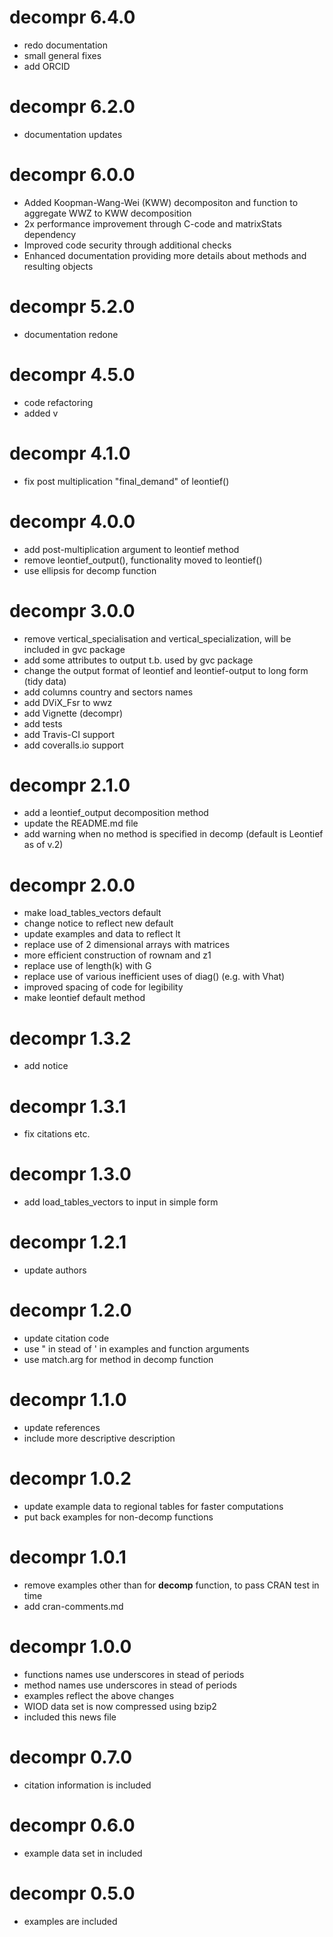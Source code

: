 decompr 6.4.0
=======================
* redo documentation
* small general fixes
* add ORCID


decompr 6.2.0
=======================
* documentation updates


decompr 6.0.0
=======================
* Added Koopman-Wang-Wei (KWW) decompositon and function to aggregate WWZ to KWW decomposition
* 2x performance improvement through C-code and matrixStats dependency
* Improved code security through additional checks
* Enhanced documentation providing more details about methods and resulting objects

decompr 5.2.0
=======================
* documentation redone


decompr 4.5.0
=======================
* code refactoring
* added v

decompr 4.1.0
=======================
* fix post multiplication "final_demand" of leontief()

decompr 4.0.0
=======================
* add post-multiplication argument to leontief method
* remove leontief_output(), functionality moved to leontief()
* use ellipsis for decomp function

decompr 3.0.0
=======================
* remove vertical_specialisation and vertical_specialization, will be included in gvc package
* add some attributes to output t.b. used by gvc package
* change the output format of leontief and leontief-output to long form (tidy data)
* add columns country and sectors names
* add DViX_Fsr to wwz
* add Vignette (decompr)
* add tests
* add Travis-CI support
* add coveralls.io support

decompr 2.1.0
=======================
* add a leontief_output decomposition method
* update the README.md file
* add warning when no method is specified in decomp (default is Leontief as of v.2)

decompr 2.0.0
=======================
* make load_tables_vectors default
* change notice to reflect new default
* update examples and data to reflect lt
* replace use of 2 dimensional arrays with matrices
* more efficient construction of rownam and z1
* replace use of length(k) with G
* replace use of various inefficient uses of diag() (e.g. with Vhat)
* improved spacing of code for legibility
* make leontief default method

decompr 1.3.2
=======================
* add notice

decompr 1.3.1
=======================
* fix citations etc.

decompr 1.3.0
=======================
* add load_tables_vectors to input in simple form

decompr 1.2.1
=======================
* update authors

decompr 1.2.0
=======================
* update citation code
* use " in stead of ' in examples and function arguments
* use match.arg for method in decomp function

decompr 1.1.0
=======================
* update references
* include more descriptive description

decompr 1.0.2
=======================
* update example data to regional tables for faster computations
* put back examples for non-decomp functions

decompr 1.0.1
=======================
* remove examples other than for **decomp** function, to pass CRAN test in time
* add cran-comments.md

decompr 1.0.0
=======================
* functions names use underscores in stead of periods
* method names use underscores in stead of periods
* examples reflect the above changes
* WIOD data set is now compressed using bzip2
* included this news file

decompr 0.7.0
=======================
* citation information is included

decompr 0.6.0
=======================
* example data set in included

decompr 0.5.0
=======================
* examples are included
